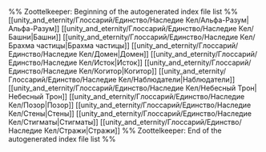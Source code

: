 %% Zoottelkeeper: Beginning of the autogenerated index file list  %%
 [[unity_and_eternity/Глоссарий/Единство/Наследие Кел/Альфа-Разум|Альфа-Разум]]
 [[unity_and_eternity/Глоссарий/Единство/Наследие Кел/Башни|Башни]]
 [[unity_and_eternity/Глоссарий/Единство/Наследие Кел/Брахма частицы|Брахма частицы]]
 [[unity_and_eternity/Глоссарий/Единство/Наследие Кел/Домен|Домен]]
 [[unity_and_eternity/Глоссарий/Единство/Наследие Кел/Исток|Исток]]
 [[unity_and_eternity/Глоссарий/Единство/Наследие Кел/Когитор|Когитор]]
 [[unity_and_eternity/Глоссарий/Единство/Наследие Кел/Наблюдатели|Наблюдатели]]
 [[unity_and_eternity/Глоссарий/Единство/Наследие Кел/Небесный Трон|Небесный Трон]]
 [[unity_and_eternity/Глоссарий/Единство/Наследие Кел/Позор|Позор]]
 [[unity_and_eternity/Глоссарий/Единство/Наследие Кел/Стены|Стены]]
 [[unity_and_eternity/Глоссарий/Единство/Наследие Кел/Стигматы|Стигматы]]
 [[unity_and_eternity/Глоссарий/Единство/Наследие Кел/Стражи|Стражи]]
%% Zoottelkeeper: End of the autogenerated index file list  %%
